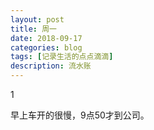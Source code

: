 ```yaml
---
layout: post
title: 周一
date: 2018-09-17
categories: blog
tags: [记录生活的点点滴滴]
description: 流水账
---
```


1 

早上车开的很慢，9点50才到公司。